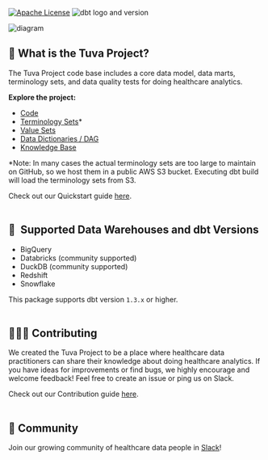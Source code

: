 [![Apache License](https://img.shields.io/badge/License-Apache%202.0-blue.svg)](https://opensource.org/licenses/Apache-2.0) ![dbt logo and version](https://img.shields.io/static/v1?logo=dbt&label=dbt-version&message=1.6.x&color=orange)

![diagram](./the_tuva_project.jpg)

## 🧰  What is the Tuva Project?
The Tuva Project code base includes a core data model, data marts, terminology 
sets, and data quality tests for doing healthcare analytics.

**Explore the project:**

- [Code](./models)
- [Terminology Sets](seeds/terminology)*
- [Value Sets](seeds/value_sets)
- [Data Dictionaries / DAG](https://tuva-health.github.io/tuva/#!/overview/)
- [Knowledge Base](https://thetuvaproject.com/)

*Note: In many cases the actual terminology sets are too large to maintain on 
GitHub, so we host them in a public AWS S3 bucket. Executing dbt build will 
load the terminology sets from S3.

Check out our Quickstart guide [here](./QUICKSTART.md).
<br/><br/>

## 🔌  Supported Data Warehouses and dbt Versions
- BigQuery
- Databricks (community supported)
- DuckDB (community supported)
- Redshift
- Snowflake


This package supports dbt version `1.3.x` or higher.
<br/><br/>

## 🙋🏻‍♀️ Contributing
We created the Tuva Project to be a place where healthcare data practitioners 
can share their knowledge about doing healthcare analytics.  If you have ideas 
for improvements or find bugs, we highly encourage and welcome feedback! Feel 
free to create an issue or ping us on Slack. 

Check out our Contribution guide [here](./CONTRIBUTING.md).
<br/><br/>

## 🤝 Community
Join our growing community of healthcare data people in [Slack](https://join.slack.com/t/thetuvaproject/shared_invite/zt-16iz61187-G522Mc2WGA2mHF57e0il0Q)!
<br/><br/>
